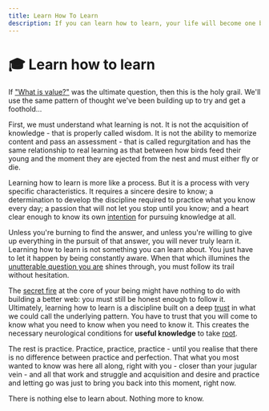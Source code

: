 ```yaml
---
title: Learn How To Learn
description: If you can learn how to learn, your life will become one beautifully meaningful lesson after another. This is the holy grail.
---
```


# 🎓 Learn how to learn

If ["What is value?"](../../module-1/value/) was the ultimate question, then this is the holy grail. We'll use the same pattern of thought we've been building up to try and get a foothold... 

First, we must understand what learning is not. It is not the acquisition of knowledge - that is properly called wisdom. It is not the ability to memorize content and pass an assessment - that is called regurgitation and has the same relationship to real learning as that between how birds feed their young and the moment they are ejected from the nest and must either fly or die.

Learning how to learn is more like a process. But it is a process with very specific characteristics. It requires a sincere desire to know; a determination to develop the discipline required to practice what you know every day; a passion that will not let you stop until you know; and a heart clear enough to know its own [intention](../../module-3/intention/) for pursuing knowledge at all.

Unless you're burning to find the answer, and unless you're willing to give up everything in the pursuit of that answer, you will never truly learn it. Learning how to learn is not something you can learn about. You just have to let it happen by being constantly aware. When that which illumines the [unutterable question you are](../../module-0/play-of-pattern/#the-honest-question) shines through, you must follow its trail without hesitation.

The <a href="https://www.youtube.com/watch?v=3HYlbg6RKMA&t=73s" target="_blank">secret fire</a> at the core of your being might have nothing to do with building a better web: you must still be honest enough to follow it. Ultimately, learning how to learn is a discipline built on a deep [trust](../../module-0/trust/) in what we could call the underlying pattern. You have to trust that you will come to know what you need to know when you need to know it. This creates the necessary neurological conditions for **useful knowledge** to take [root](../../module-1/meaning/#further-references). 

The rest is practice. Practice, practice, practice - until you realise that there is no difference between practice and perfection. That what you most wanted to know was here all along, right with you - closer than your jugular vein - and all that work and struggle and acquisition and desire and practice and letting go was just to bring you back into this moment, right now. 

There is nothing else to learn about. Nothing more to know.